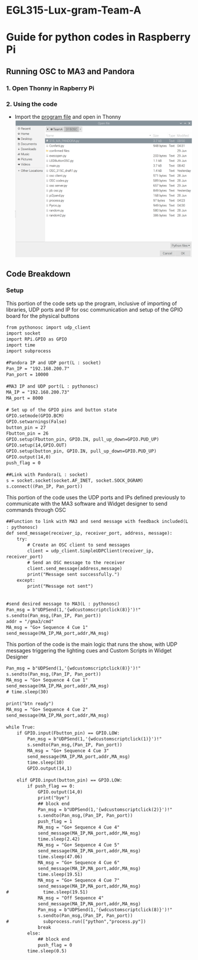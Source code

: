 # EGL315-Lux-gram-Team-A

# Guide for python codes in Raspberry Pi

## Running OSC to MA3 and Pandora

### 1. Open Thonny in Rapberry Pi

### 2. Using the code  
- Import the 
[program file](<Codes/OSC_MA_PANDORA>) and open in Thonny
![Alt text](imgs/open315py.png)

## Code Breakdown
### Setup

This portion of the code sets up the program, inclusive of importing of libraries, UDP ports and IP for osc communication and setup of the GPIO board for the physical buttons
```
from pythonosc import udp_client
import socket
import RPi.GPIO as GPIO
import time
import subprocess

#Pandora IP and UDP port(L : socket)
Pan_IP = "192.168.200.7"
Pan_port = 10000

#MA3 IP and UDP port(L : pythonosc)
MA_IP = "192.168.200.73"
MA_port = 8000

# Set up of the GPIO pins and button state
GPIO.setmode(GPIO.BCM)
GPIO.setwarnings(False)
button_pin = 27
Fbutton_pin = 26
GPIO.setup(Fbutton_pin, GPIO.IN, pull_up_down=GPIO.PUD_UP)
GPIO.setup(14,GPIO.OUT)
GPIO.setup(button_pin, GPIO.IN, pull_up_down=GPIO.PUD_UP)
GPIO.output(14,0)
push_flag = 0

##Link with Pandora(L : socket)
s = socket.socket(socket.AF_INET, socket.SOCK_DGRAM)
s.connect((Pan_IP, Pan_port))
```
This portion of the code uses the UDP ports and IPs defined previously to communicate with the MA3 software and Widget designer to send commands through OSC
```
##Function to link with MA3 and send message with feedback included(L : pythonosc)
def send_message(receiver_ip, receiver_port, address, message):
	try:
		# Create an OSC client to send messages
		client = udp_client.SimpleUDPClient(receiver_ip, receiver_port)
		# Send an OSC message to the receiver
		client.send_message(address,message)
		print("Message sent successfully.")
	except:
		print("Message not sent")


#send desired message to MA3(L : pythonosc)
Pan_msg = b"UDPSend(1,'{wdcustomscriptclick(8)}')!"
s.sendto(Pan_msg,(Pan_IP, Pan_port))
addr = "/gma3/cmd"
MA_msg = "Go+ Sequence 4 Cue 1"
send_message(MA_IP,MA_port,addr,MA_msg)
```
This portion of the code is the main logic that runs the show, with UDP messages triggering the lighting cues and Custom Scripts in Widget Designer
```
Pan_msg = b"UDPSend(1,'{wdcustomscriptclick(8)}')!"
s.sendto(Pan_msg,(Pan_IP, Pan_port))
MA_msg = "Go+ Sequence 4 Cue 1"
send_message(MA_IP,MA_port,addr,MA_msg)
# time.sleep(30)

print("btn ready")
MA_msg = "Go+ Sequence 4 Cue 2"
send_message(MA_IP,MA_port,addr,MA_msg)

while True:
    if GPIO.input(Fbutton_pin) == GPIO.LOW:
        Pan_msg = b"UDPSend(1,'{wdcustomscriptclick(1)}')!"
        s.sendto(Pan_msg,(Pan_IP, Pan_port))
        MA_msg = "Go+ Sequence 4 Cue 3"
        send_message(MA_IP,MA_port,addr,MA_msg)
        time.sleep(10)
        GPIO.output(14,1) 
    
    elif GPIO.input(button_pin) == GPIO.LOW:
        if push_flag == 0:
            GPIO.output(14,0)
            print("bye")
            ## block end
            Pan_msg = b"UDPSend(1,'{wdcustomscriptclick(2)}')!"
            s.sendto(Pan_msg,(Pan_IP, Pan_port))
            push_flag = 1
            MA_msg = "Go+ Sequence 4 Cue 4"
            send_message(MA_IP,MA_port,addr,MA_msg)
            time.sleep(2.42)
            MA_msg = "Go+ Sequence 4 Cue 5"
            send_message(MA_IP,MA_port,addr,MA_msg)
            time.sleep(47.06)
            MA_msg = "Go+ Sequence 4 Cue 6"
            send_message(MA_IP,MA_port,addr,MA_msg)
            time.sleep(19.51)
            MA_msg = "Go+ Sequence 4 Cue 7"
            send_message(MA_IP,MA_port,addr,MA_msg)
#             time.sleep(19.51)
            MA_msg = "Off Sequence 4"
            send_message(MA_IP,MA_port,addr,MA_msg)
            Pan_msg = b"UDPSend(1,'{wdcustomscriptclick(8)}')!"
            s.sendto(Pan_msg,(Pan_IP, Pan_port))
#             subprocess.run(["python","process.py"])
            break
        else:
            ## block end
            push_flag = 0
        time.sleep(0.5)
```



